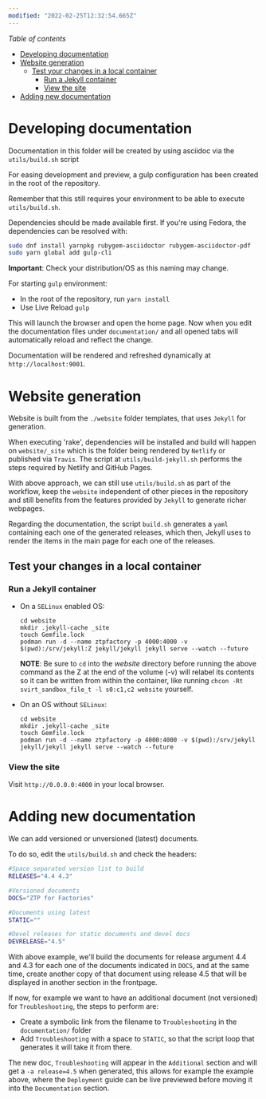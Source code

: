 ```yaml
---
modified: "2022-02-25T12:32:54.665Z"
---
```


_Table of contents_

<!-- TOC -->

- [Developing documentation](#developing-documentation)
- [Website generation](#website-generation)
  - [Test your changes in a local container](#test-your-changes-in-a-local-container)
    - [Run a Jekyll container](#run-a-jekyll-container)
    - [View the site](#view-the-site)
- [Adding new documentation](#adding-new-documentation)

<!-- /TOC -->

# Developing documentation

Documentation in this folder will be created by using asciidoc via the `utils/build.sh` script

For easing development and preview, a gulp configuration has been created in the root of the repository.

Remember that this still requires your environment to be able to execute `utils/build.sh`.

Dependencies should be made available first. If you're using Fedora, the dependencies can be resolved with:

```bash
sudo dnf install yarnpkg rubygem-asciidoctor rubygem-asciidoctor-pdf
sudo yarn global add gulp-cli
```

**Important**: Check your distribution/OS as this naming may change.

For starting `gulp` environment:

- In the root of the repository, run `yarn install`
- Use Live Reload `gulp`

This will launch the browser and open the home page. Now when you edit the documentation files under `documentation/` and all opened tabs will automatically reload and reflect the change.

Documentation will be rendered and refreshed dynamically at `http://localhost:9001`.

# Website generation

Website is built from the `./website` folder templates, that uses `Jekyll` for generation.

When executing 'rake', dependencies will be installed and build will happen on `website/_site` which is the folder being rendered by `Netlify` or published via `Travis`.
The script at `utils/build-jekyll.sh` performs the steps required by Netlify and GitHub Pages.

With above approach, we can still use `utils/build.sh` as part of the workflow, keep the `website` independent of other pieces in the repository and still benefits from the features provided by `Jekyll` to generate richer webpages.

Regarding the documentation, the script `build.sh` generates a `yaml` containing each one of the generated releases, which then, Jekyll uses to render the items in the main page for each one of the releases.

## Test your changes in a local container

### Run a Jekyll container

- On a `SELinux` enabled OS:

  ```console
  cd website
  mkdir .jekyll-cache _site
  touch Gemfile.lock
  podman run -d --name ztpfactory -p 4000:4000 -v $(pwd):/srv/jekyll:Z jekyll/jekyll jekyll serve --watch --future
  ```

  **NOTE**: Be sure to `cd` into the _website_ directory before running the above command as the Z at the end of the volume (-v) will relabel its contents so it can be written from within the container, like running `chcon -Rt svirt_sandbox_file_t -l s0:c1,c2 website` yourself.

- On an OS without `SELinux`:

  ```console
  cd website
  mkdir .jekyll-cache _site
  touch Gemfile.lock
  podman run -d --name ztpfactory -p 4000:4000 -v $(pwd):/srv/jekyll jekyll/jekyll jekyll serve --watch --future
  ```

### View the site

Visit `http://0.0.0.0:4000` in your local browser.

# Adding new documentation

We can add versioned or unversioned (latest) documents.

To do so, edit the `utils/build.sh` and check the headers:

```sh
#Space separated version list to build
RELEASES="4.4 4.3"

#Versioned documents
DOCS="ZTP for Factories"

#Documents using latest
STATIC=""

#Devel releases for static documents and devel docs
DEVRELEASE="4.5"
```

With above example, we'll build the documents for release argument 4.4 and 4.3 for each one of the documents indicated in `DOCS`, and at the same time, create another copy of that document using release 4.5 that will be displayed in another section in the frontpage.

If now, for example we want to have an additional document (not versioned) for `Troubleshooting`, the steps to perform are:

- Create a symbolic link from the filename to `Troubleshooting` in the `documentation/` folder
- Add `Troubleshooting` with a space to `STATIC`, so that the script loop that generates it will take it from there.

The new doc, `Troubleshooting` will appear in the `Additional` section and will get a `-a release=4.5` when generated, this allows for example the example above, where the `Deployment` guide can be live previewed before moving it into the `Documentation` section.
